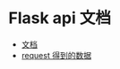 # Flask api 文档

- [ 文档 ](http://flask.pocoo.org/docs/0.12/api)
- [request 得到的数据](http://flask.pocoo.org/docs/0.12/api/#incoming-request-data)

